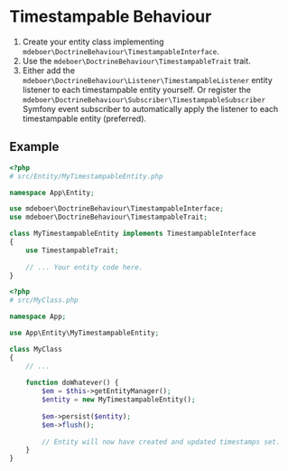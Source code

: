 # Timestampable Behaviour

1. Create your entity class implementing `mdeboer\DoctrineBehaviour\TimestampableInterface`.
2. Use the `mdeboer\DoctrineBehaviour\TimestampableTrait` trait.
3. Either add the `mdeboer\DoctrineBehaviour\Listener\TimestampableListener` entity listener to each timestampable
   entity yourself. Or register the `mdeboer\DoctrineBehaviour\Subscriber\TimestampableSubscriber` Symfony event
   subscriber to automatically apply the listener to each timestampable entity (preferred).

## Example

```php
<?php
# src/Entity/MyTimestampableEntity.php

namespace App\Entity;

use mdeboer\DoctrineBehaviour\TimestampableInterface;
use mdeboer\DoctrineBehaviour\TimestampableTrait;

class MyTimestampableEntity implements TimestampableInterface
{
    use TimestampableTrait;
    
    // ... Your entity code here.
}
```

```php
<?php
# src/MyClass.php

namespace App;

use App\Entity\MyTimestampableEntity;

class MyClass
{
    // ...
    
    function doWhatever() {
        $em = $this->getEntityManager();
        $entity = new MyTimestampableEntity();
        
        $em->persist($entity);
        $em->flush();
        
        // Entity will now have created and updated timestamps set.
    }
}
```
